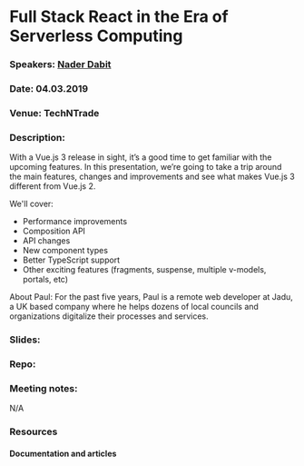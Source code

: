 # Full Stack React in the Era of Serverless Computing

### Speakers: [Nader Dabit](https://twitter.com/dabit3)
### Date: 04.03.2019
### Venue: TechNTrade
### Description:

With a Vue.js 3 release in sight, it’s a good time to get familiar with the upcoming features. In this presentation, we’re going to take a trip around the main features, changes and improvements and see what makes Vue.js 3 different from Vue.js 2.

We'll cover:
- Performance improvements
- Composition API
- API changes
- New component types
- Better TypeScript support
- Other exciting features (fragments, suspense, multiple v-models, portals, etc)

About Paul:
For the past five years, Paul is a remote web developer at Jadu, a UK based company where he helps dozens of local councils and organizations digitalize their processes and services.

### Slides:

### Repo:


### Meeting notes:
N/A

### Resources

#### Documentation and articles
